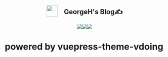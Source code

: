 
<div align="center" style="display:flex;justify-content:center;align-items:center">
<img src="https://cdn.jsdelivr.net/gh/GeorgeHcc/GeorgeHcc@main/assets/blog/blog-logo.png" style="width:35px;height:35px"/>
<h2 style="display:inline-block;margin-left:20px">GeorgeH's Blog✍</h2>
</div>
<!-- workflow status -->
<div style="display:flex;justify-content:center">
<img src="https://github.com/GeorgeHcc/GeorgeHcc.github.io/actions/workflows/ci.yml/badge.svg?event=push" />
<img src="https://github.com/GeorgeHcc/GeorgeHcc.github.io/actions/workflows/baiduPush.yml/badge.svg"/>

<a href="https://github.com/xugaoyi/vuepress-theme-vdoing">
<img src="https://img.shields.io/badge/theme-vdoing-brightgreen"/>
</a>

</div>

# powered by vuepress-theme-vdoing
